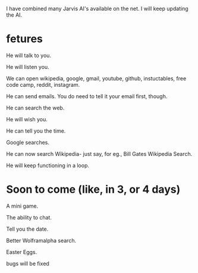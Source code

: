 

I have combined many Jarvis AI's available on the net. I will keep updating the AI.

# fetures 

He will talk to you.

He will listen you.

We can open wikipedia, google, gmail, youtube, github, instuctables, free code camp, reddit, instagram.

He can send emails. You do need to tell it your email first, though.

He can search the web.

He will wish you.

He can tell you the time.

Google searches.

He can now search Wikipedia- just say, for eg., Bill Gates Wikipedia Search.

He will keep functioning in a loop.


# Soon to come (like, in 3, or 4 days)


A mini game.

The ability to chat.

Tell you the date.

Better Wolframalpha search.

Easter Eggs.

bugs will be fixed
